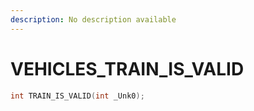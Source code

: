```yaml
---
description: No description available 
---
```


# VEHICLES\_TRAIN_IS_VALID

```cpp
int TRAIN_IS_VALID(int _Unk0);
```